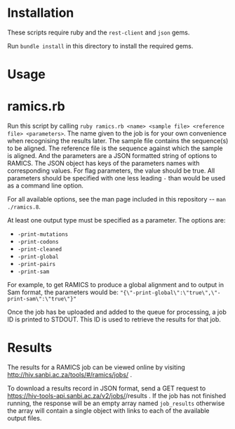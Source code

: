 Installation
=

These scripts require ruby and the `rest-client` and `json` gems.

Run `bundle install` in this directory to install the required gems.

Usage
=

ramics.rb
==

Run this script by calling `ruby ramics.rb <name> <sample file> <reference file> <parameters>`. The name given to the job is for your own convenience when recognising the results later. The sample file contains the sequence(s) to be aligned. The reference file is the sequence against which the sample is aligned. And the parameters are a JSON formatted string of options to RAMICS. The JSON object has keys of the parameters names with corresponding values. For flag parameters, the value should be true. All parameters should be specified with one less leading `-` than would be used as a command line option.

For all available options, see the man page included in this repository -- `man ./ramics.8`.
 
At least one output type must be specified as a parameter. The options are:

- `-print-mutations`
- `-print-codons`
- `-print-cleaned`
- `-print-global`
- `-print-pairs`
- `-print-sam`

For example, to get RAMICS to produce a global alignment and to output in Sam format, the parameters would be: `"{\"-print-global\":\"true\",\"-print-sam\":\"true\"}"`

Once the job has be uploaded and added to the queue for processing, a job ID is printed to STDOUT. This ID is used to retrieve the results for that job.

Results
=

The results for a RAMICS job can be viewed online by visiting http://hiv.sanbi.ac.za/tools/#/ramics/jobs/<job ID> .

To download a results record in JSON format, send a GET request to https://hiv-tools-api.sanbi.ac.za/v2/jobs/<job ID>/results . If the job has not finished running, the response will be an empty array named `job_results` otherwise the array will contain a single object with links to each of the available output files.
